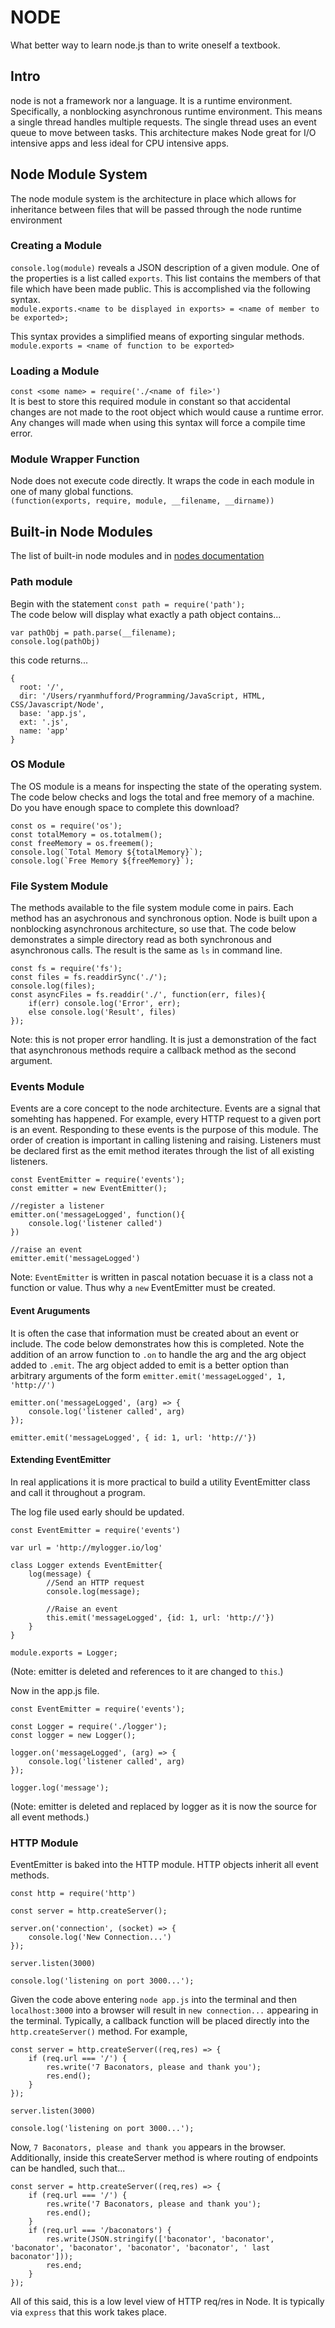 # NODE

What better way to learn node.js than to write oneself a textbook.

## Intro

node is not a framework nor a language. It is a runtime environment. Specifically, a nonblocking asynchronous runtime environment. This means a single thread handles multiple requests. The single thread uses an event queue to move between tasks. This architecture makes Node great for I/O intensive apps and less ideal for CPU intensive apps.

## Node Module System

The node module system is the architecture in place which allows for inheritance between files that will be passed through the node runtime environment

### Creating a Module

`console.log(module)` reveals a JSON description of a given module. One of the properties is a list called `exports`. This list contains the members of that file which have been made public. This is accomplished via the following syntax. <br>
`module.exports.<name to be displayed in exports> = <name of member to be exported>;`<br>

This syntax provides a simplified means of exporting singular methods.<br>
`module.exports = <name of function to be exported>`<br>

### Loading a Module

`const <some name> = require('./<name of file>')`<br>
It is best to store this required module in constant so that accidental changes are not made to the root object which would cause a runtime error. Any changes will made when using this syntax will force a compile time error.

### Module Wrapper Function

Node does not execute code directly. It wraps the code in each module in one of many global functions.<br>
`(function(exports, require, module, __filename, __dirname))`<br>

## Built-in Node Modules

The list of built-in node modules and in [nodes documentation](https://nodejs.org/dist/latest-v14.x/docs/api/)

### Path module

Begin with the statement `const path = require('path');`<br>
The code below will display what exactly a path object contains...<br>

```
var pathObj = path.parse(__filename);
console.log(pathObj)
```

this code returns...

```
{
  root: '/',
  dir: '/Users/ryanmhufford/Programming/JavaScript, HTML, CSS/Javascript/Node',
  base: 'app.js',
  ext: '.js',
  name: 'app'
}
```

### OS Module

The OS module is a means for inspecting the state of the operating system. The code below checks and logs the total and free memory of a machine. Do you have enough space to complete this download?

```
const os = require('os');
const totalMemory = os.totalmem();
const freeMemory = os.freemem();
console.log(`Total Memory ${totalMemory}`);
console.log(`Free Memory ${freeMemory}`);
```

### File System Module

The methods available to the file system module come in pairs. Each method has an asychronous and synchronous option. Node is built upon a nonblocking asynchronous architecture, so use that. The code below demonstrates a simple directory read as both synchronous and asynchronous calls. The result is the same as `ls` in command line.

```
const fs = require('fs');
const files = fs.readdirSync('./');
console.log(files);
const asyncFiles = fs.readdir('./', function(err, files){
    if(err) console.log('Error', err);
    else console.log('Result', files)
});
```

Note: this is not proper error handling. It is just a demonstration of the fact that asynchronous methods require a callback method as the second argument.

### Events Module

Events are a core concept to the node architecture. Events are a signal that somehting has happened. For example, every HTTP request to a given port is an event. Responding to these events is the purpose of this module. The order of creation is important in calling listening and raising. Listeners must be declared first as the emit method iterates through the list of all existing listeners.

```
const EventEmitter = require('events');
const emitter = new EventEmitter();

//register a listener
emitter.on('messageLogged', function(){
    console.log('listener called')
})

//raise an event
emitter.emit('messageLogged')
```

Note: `EventEmitter` is written in pascal notation becuase it is a class not a function or value. Thus why a `new` EventEmitter must be created.

#### Event Aruguments

It is often the case that information must be created about an event or include. The code below demonstrates how this is completed. Note the addition of an arrow function to `.on` to handle the arg and the arg object added to `.emit`. The arg object added to emit is a better option than arbitrary arguments of the form `emitter.emit('messageLogged', 1, 'http://')`

```
emitter.on('messageLogged', (arg) => {
    console.log('listener called', arg)
});

emitter.emit('messageLogged', { id: 1, url: 'http://'})
```

#### Extending EventEmitter

In real applications it is more practical to build a utility EventEmitter class and call it throughout a program.

The log file used early should be updated.

```
const EventEmitter = require('events')

var url = 'http://mylogger.io/log'

class Logger extends EventEmitter{
    log(message) {
        //Send an HTTP request
        console.log(message);

        //Raise an event
        this.emit('messageLogged', {id: 1, url: 'http://'})
    }
}

module.exports = Logger;
```

(Note: emitter is deleted and references to it are changed to `this`.)

Now in the app.js file.

```
const EventEmitter = require('events');

const Logger = require('./logger');
const logger = new Logger();

logger.on('messageLogged', (arg) => {
    console.log('listener called', arg)
});

logger.log('message');
```

(Note: emitter is deleted and replaced by logger as it is now the source for all event methods.)

### HTTP Module

EventEmitter is baked into the HTTP module. HTTP objects inherit all event methods.

```
const http = require('http')

const server = http.createServer();

server.on('connection', (socket) => {
    console.log('New Connection...')
});

server.listen(3000)

console.log('listening on port 3000...');
```

Given the code above entering `node app.js` into the terminal and then `localhost:3000` into a browser will result in `new connection...` appearing in the terminal.
Typically, a callback function will be placed directly into the `http.createServer()` method. For example,

```
const server = http.createServer((req,res) => {
    if (req.url === '/') {
        res.write('7 Baconators, please and thank you');
        res.end();
    }
});

server.listen(3000)

console.log('listening on port 3000...');
```

Now, `7 Baconators, please and thank you` appears in the browser. Additionally, inside this createServer method is where routing of endpoints can be handled, such that...

```
const server = http.createServer((req,res) => {
    if (req.url === '/') {
        res.write('7 Baconators, please and thank you');
        res.end();
    }
    if (req.url === '/baconators') {
        res.write(JSON.stringify(['baconator', 'baconator', 'baconator', 'baconator', 'baconator', 'baconator', ' last baconator']));
        res.end;
    }
});
```

All of this said, this is a low level view of HTTP req/res in Node. It is typically via `express` that this work takes place.
